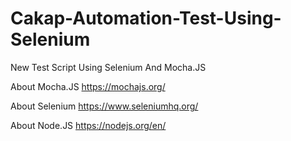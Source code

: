 # Cakap-Automation-Test-Using-Selenium
New Test Script Using Selenium And Mocha.JS

About Mocha.JS
https://mochajs.org/

About Selenium
https://www.seleniumhq.org/

About Node.JS
https://nodejs.org/en/
